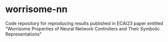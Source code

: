 # worrisome-nn
Code repository for reproducing results published in ECAI23 paper entitled "Worrisome Properties of Neural Network Controllers and Their Symbolic Representations"
